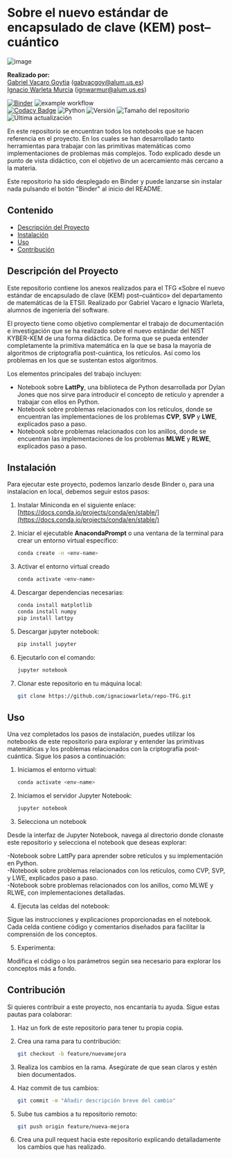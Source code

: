 # Sobre el nuevo estándar de encapsulado de clave (KEM) post–cuántico

![image](https://github.com/user-attachments/assets/65c9aa92-a7f1-4685-9d1e-272ca69c054c)

**Realizado por:**  
[Gabriel Vacaro Goytia](https://github.com/Gabrielvcg) (gabvacgoy@alum.us.es)  
[Ignacio Warleta Murcia](https://github.com/ignaciowarleta) (ignwarmur@alum.us.es) <br>

[![Binder](https://mybinder.org/badge_logo.svg)](https://mybinder.org/v2/gh/PQC-standards/Problemas-Relacionados/main)
![example workflow](https://github.com/PQC-standards/Problemas-Relacionados/actions/workflows/notebook-test.yml/badge.svg) <br>
[![Codacy Badge](https://app.codacy.com/project/badge/Grade/5426d46a29ee439a8a58929da4363fa8)](https://app.codacy.com/gh/PQC-standards/Problemas-Relacionados/dashboard?utm_source=gh&utm_medium=referral&utm_content=&utm_campaign=Badge_grade)
![Python](https://img.shields.io/badge/python-3.8-blue)
![Versión](https://img.shields.io/badge/versión-1.0.5-blue)
![Tamaño del repositorio](https://img.shields.io/github/repo-size/PQC-standards/Problemas-Relacionados)
![Última actualización](https://img.shields.io/github/last-commit/PQC-standards/Problemas-Relacionados)





En este repositorio se encuentran todos los notebooks que se hacen referencia en el proyecto. En los cuales se han desarrollado tanto herramientas para trabajar con las primitivas matemáticas como implementaciones de problemas más complejos. Todo explicado desde un punto de vista didáctico, con el objetivo de un acercamiento más cercano a la materia.

Este repositorio ha sido desplegado en Binder y puede lanzarse sin instalar nada pulsando el botón "Binder" al inicio del README.



## Contenido

- [Descripción del Proyecto](#descripción-del-proyecto)
- [Instalación](#instalación)
- [Uso](#uso)
- [Contribución](#contribución)

## Descripción del Proyecto

Este repositorio contiene los anexos realizados para el TFG «Sobre el nuevo estándar de encapsulado de clave (KEM) post–cuántico» del departamento de matemáticas de la ETSII. Realizado por Gabriel Vacaro e Ignacio Warleta, alumnos de ingeniería del software.

El proyecto tiene como objetivo complementar el trabajo de documentación e investigación que se ha realizado sobre el nuevo estándar del NIST KYBER-KEM de una forma didáctica. De forma que se pueda entender completamente la primitiva matemática en la que se basa la mayoría de algoritmos de criptografía post-cuántica, los retículos. Así como los problemas en los que se sustentan estos algoritmos.

Los elementos principales del trabajo incluyen:
- Notebook sobre **LattPy**, una biblioteca de Python desarrollada por Dylan Jones que nos sirve para introducir el concepto de retículo y aprender a trabajar con ellos en Python.
- Notebook sobre problemas relacionados con los retículos, donde se encuentran las implementaciones de los problemas **CVP**, **SVP** y **LWE**, explicados paso a paso.
- Notebook sobre problemas relacionados con los anillos, donde se encuentran las implementaciones de los problemas **MLWE** y **RLWE**, explicados paso a paso.

## Instalación

Para ejecutar este proyecto, podemos lanzarlo desde Binder o, para una instalacion en local, debemos seguir estos pasos:

1. Instalar Miniconda en el siguiente enlace: [https://docs.conda.io/projects/conda/en/stable/](https://docs.conda.io/projects/conda/en/stable/)

2. Iniciar el ejecutable **AnacondaPrompt** o una ventana de la terminal para crear un entorno virtual específico:  
   ```bash
   conda create -n <env-name>

3. Activar el entorno virtual creado
   ```bash
   conda activate <env-name>

4. Descargar dependencias necesarias:
   ```bash
   conda install matplotlib
   conda install numpy
   pip install lattpy

5. Descargar jupyter notebook:
   ```bash
   pip install jupyter

6. Ejecutarlo con el comando:
   ```bash
   jupyter notebook

7. Clonar este repositorio en tu máquina local:
   ```bash
   git clone https://github.com/ignaciowarleta/repo-TFG.git

## Uso

Una vez completados los pasos de instalación, puedes utilizar los notebooks de este repositorio para explorar y entender las primitivas matemáticas y los problemas relacionados con la criptografía post-cuántica. Sigue los pasos a continuación:

1. Iniciamos el entorno virtual:
   ```bash
   conda activate <env-name>

2. Iniciamos el servidor Jupyter Notebook:
   ```bash
   jupyter notebook

3. Selecciona un notebook

Desde la interfaz de Jupyter Notebook, navega al directorio donde clonaste este repositorio y selecciona el notebook que deseas explorar:<br>

  -Notebook sobre LattPy para aprender sobre retículos y su implementación en Python.<br>
  -Notebook sobre problemas relacionados con los retículos, como CVP, SVP, y LWE, explicados paso a paso.<br>
  -Notebook sobre problemas relacionados con los anillos, como MLWE y RLWE, con implementaciones detalladas.<br>

4. Ejecuta las celdas del notebook:
   
Sigue las instrucciones y explicaciones proporcionadas en el notebook. Cada celda contiene código y comentarios diseñados para facilitar la comprensión de los conceptos.

5. Experimenta:
   
Modifica el código o los parámetros según sea necesario para explorar los conceptos más a fondo.

## Contribución

Si quieres contribuir a este proyecto, nos encantaría tu ayuda. Sigue estas pautas para colaborar:

1. Haz un fork de este repositorio para tener tu propia copia.
   
2. Crea una rama para tu contribución:
   ```bash
   git checkout -b feature/nuevamejora

3. Realiza los cambios en la rama. Asegúrate de que sean claros y estén bien documentados.

4. Haz commit de tus cambios:
   ```bash
   git commit -m "Añadir descripción breve del cambio"

5. Sube tus cambios a tu repositorio remoto:
   ```bash
   git push origin feature/nueva-mejora

6. Crea una pull request hacia este repositorio explicando detalladamente los cambios que has realizado.
   








